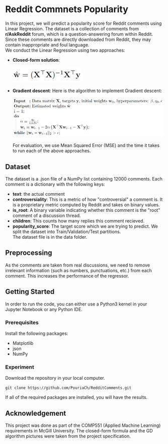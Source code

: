 # Reddit Commnets Popularity 

In this project, we will predict a popularity score for Reddit comments using Linear Regression. The dataset is a collection of 
comments from **r/AskReddit** forum, which is a question-answering forum within Reddit. Since these comments are directly downloaded from 
Reddit, they may contain inappropriate and foul language.<br>
We conduct the Linear Regression using two approaches:
* **Closed-form solution**: <br><br>![closed-form](closed-form.JPG)</br></br>
* **Gradient descent**: Here is the algorithm to implement Gradient descent:<br><br>
![Gradient descent](GD.JPG) </br></br>
For evaluation, we use Mean Squared Error (MSE) and the time it takes to run each of the above approaches.

## Dataset
The dataset is a .json file of a NumPy list containing 12000 comments. Each comment is a dictionary with the following keys:
* **text**: the actual comment
* **controversiality**: This is a metric of how "controversial" a comment is. It is a proprietary metric
computed by Reddit and takes on binary values.
* **is_root**: A binary variable indicating whether this comment is the "root" comment of a discussion thread.
* **children**: This counts how many replies this comment recieved.
* **popularity_score**: The target score which we are trying to predict.
We split the dataset into Train/Validation/Test partitions. <br>
The dataset file is in the data folder.
## Preprocessing
As the comments are taken from real discussions, we need to remove irrelevant information (such as numbers, punctuations, etc.) 
from each comment. This increases the performance of the regressor.
## Getting Started
In order to run the code, you can either use a Python3 kernel in your Jupyter Notebook or any Python IDE. 
### Prerequisites
Install the following packages: 
* Matplotlib
* json
* NumPy
### Experiment
Download the repository in your local computer. 
```
git clone https://github.com/PouriaCh/RedditComments.git
```
If all of the required packages are installed, you will have the results. 
## Acknowledgement
This project was done as part of the COMP551 (Applied Machine Learning) requirements in McGill University. The closed-form formula 
and the GD algorithm pictures were taken from the project specification.
